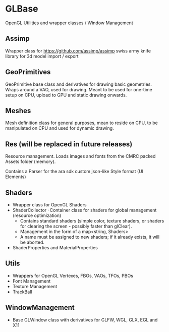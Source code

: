 # GLBase

OpenGL Utilities and wrapper classes / Window Management

## Assimp

Wrapper class for <https://github.com/assimp/assimp> swiss army knife library for 3d model import / export

## GeoPrimitives

GeoPrimitive base class and derivatives for drawing basic geometries. Wraps around a VAO, used for drawing. Meant to be used for one-time setup on CPU, upload to GPU and static drawing onwards. 

## Meshes

Mesh definition class for general purposes, mean to reside on CPU, to be manipulated on CPU and used for dynamic drawing.

## Res (will be replaced in future releases)

Resource management. Loads images and fonts from the CMRC packed Assets folder (memory).

Contains a Parser for the ara sdk custom json-like Style format (UI Elements)

## Shaders

- Wrapper class for OpenGL Shaders
- ShaderCollector
  -Container class for shaders for global management (resource optimization)
  - Contains standard shaders (simple color, texture shaders, or shaders for clearing the screen - possibly faster than glClear).
  - Management in the form of a map<string, Shaders>
  - A name must be assigned to new shaders; if it already exists, it will be aborted.
- ShaderProperties and MaterialProperties

## Utils

- Wrappers for OpenGL Vertexes, FBOs, VAOs, TFOs, PBOs
- Font Management
- Texture Management
- TrackBall
 
## WindowManagement

- Base GLWindow class with derivatives for GLFW, WGL, GLX, EGL and X11